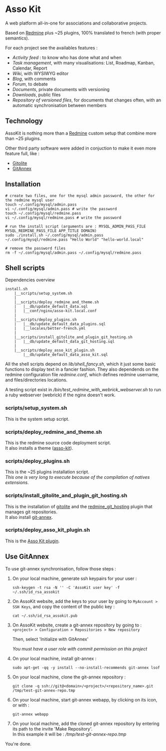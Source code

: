 # Asso Kit

A web platform all-in-one for associations and collaborative projects.

Based on [Redmine](http://www.redmine.org/) plus ~25 plugins, 100% translated to french (with proper semantics).

For each project see the availables features :

* *Activity feed* : to know who has done what and when
* *Task management*, with many visualisations: List, Roadmap, Kanban, Calendar, Report
* *Wiki*, with WYSIWYG editor
* *Blog*, with comments
* *Forum*, to debate
* *Documents*, private documents with versioning
* *Downloads*, public files
* *Repository of versioned files*, for documents that changes often, with an automatic synchronisation between members


## Technology

AssoKit is nothing more than a [Redmine](http://www.redmine.org/) custom setup that combine more than ~25 plugins.

Other third party software were added in conjuction to make it even more feature full, like :

* [Gitolite](https://github.com/sitaramc/gitolite)
* [GitAnnex](http://git-annex.branchable.com/)


## Installation

	# create two files, one for the mysql admin password, the other for the redmine mysql user
	touch ~/.config/mysql/admin.pass
	vi ~/.config/mysql/admin.pass # write the password
	touch ~/.config/mysql/redmine.pass
	vi ~/.config/mysql/redmine.pass # write the password

	# run the install script (arguments are : MYSQL_ADMIN_PASS_FILE MYSQL_REDMINE_PASS_FILE APP_TITLE DOMAIN)
	sudo ./install.sh ~/.config/mysql/admin.pass ~/.config/mysql/redmine.pass "Hello World" "hello-world.local"

	# remove the password files
	rm -f ~/.config/mysql/admin.pass ~/.config/mysql/redmine.pass


## Shell scripts

Dependencies overview

	install.sh
		|__scripts/setup_system.sh
		|
		|__scripts/deploy_redmine_and_theme.sh
		|	|__db/update_default_data.sql
		|	|__conf/nginx/asso-kit.local.conf
		|
		|__scripts/deploy_plugins.sh
		|	|__db/update_default_data_plugins.sql
		|	|__locales/better-french.yml
		|
		|__scripts/install_gitolite_and_plugin_git_hosting.sh
		|	|__db/update_default_data_git_hosting.sql
		|
		|__scripts/deploy_asso_kit_plugin.sh
			|__db/update_default_data_asso_kit.sql

All the shell scripts depend on _lib/shell_fancy.sh_, which it just some basic functions to display text in a fancier fashion.
They also dependends on the redmine configuration file _redmine.conf_, which defines redmine username, and files/directories locations.

A testing script exist in _/bin/test_redmine_with_webrick_webserver.sh_ to run a ruby webserver (webrick) if the nginx doesn't work.

### scripts/setup_system.sh

This is the system setup script.  

### scripts/deploy_redmine_and_theme.sh

This is the redmine source code deployment script.  
It also installs a theme ([asso-kit](https://github.com/mbideau/redmine-asso-kit-theme)).

### scripts/deploy_plugins.sh

This is the ~25 plugins installation script.  
_This one is very long to execute because of the compilation of natives extensions_.

### scripts/install_gitolite_and_plugin_git_hosting.sh

This is the installation of [gitolite](https://github.com/sitaramc/gitolite) and the [redmine_git_hosting](http://redmine-git-hosting.io/) plugin that manages git repositories.  
It also install [git-annex](http://git-annex.branchable.com/).

### scripts/deploy_asso_kit_plugin.sh

This is the [Asso Kit plugin](https://github.com/mbideau/redmine-asso-kit).


## Use GitAnnex

To use git-annex synchronisation, follow those steps :

1. On your local machine, generate ssh keypairs for your user :  
    ```
	ssh-keygen -t rsa -N '' -C 'AssoKit user key' -f ~/.ssh/id_rsa_assokit
    ```

2. On AssoKit website, add the keys to your user by going to `MyAccount > SSH Keys`, and copy the content of the public key :  
    ```
	cat ~/.ssh/id_rsa_assokit.pub
    ```

3. On AssoKit website, create a git-annex repository by going to :  
   `<project> > Configuration > Repositories > New repository`  
   
   Then, select 'Initialize with GitAnnex'  
   
   *You must have a user role with commit permission on this project*  

4. On your local machine, install git-annex :  
    ```
	sudo apt-get -qq -y install --no-install-recommends git-annex lsof
    ```

5. On your local machine, clone the git-annex repository :  
    ```
	git clone -q ssh://git@<domain>/<project>/<repository_name>.git /tmp/test-git-annex-repo.tmp
    ```

6. On your local machine, start git-annex webapp, by clicking on its icon, or with :  
    ```
	git-annex webapp
    ```

7. On your local machine, add the cloned git-annex repository by entering its path to the invite 'Make Repository'.  
   In this example it will be : _/tmp/test-git-annex-repo.tmp_   

You're done.

